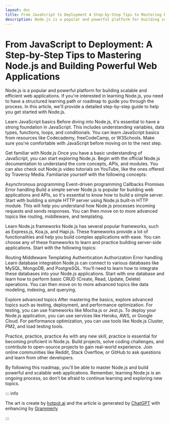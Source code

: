 ```yaml
---
layout: doc
title: From JavaScript to Deployment A Step-by-Step Tips to Mastering Node.js and Building Powerful Web Applications
description: Node.js is a popular and powerful platform for building scalable and efficient web applications. If you're interested in learning Node.js, you need to have a structured learning path or roadmap to guide you through the process. In this article, we'll provide a detailed step-by-step guide to help you get started with Node.js.
---
```


# From JavaScript to Deployment: A Step-by-Step Tips to Mastering Node.js and Building Powerful Web Applications

Node.js is a popular and powerful platform for building scalable and efficient web applications. If you're interested in learning Node.js, you need to have a structured learning path or roadmap to guide you through the process. In this article, we'll provide a detailed step-by-step guide to help you get started with Node.js.

Learn JavaScript basics
Before diving into Node.js, it's essential to have a strong foundation in JavaScript. This includes understanding variables, data types, functions, loops, and conditionals. You can learn JavaScript basics from resources like Codecademy, freeCodeCamp, or W3Schools. Make sure you're comfortable with JavaScript before moving on to the next step.

Get familiar with Node.js
Once you have a basic understanding of JavaScript, you can start exploring Node.js. Begin with the official Node.js documentation to understand the core concepts, APIs, and modules. You can also check out Node.js video tutorials on YouTube, like the ones offered by Traversy Media. Familiarize yourself with the following concepts:

Asynchronous programming
Event-driven programming
Callbacks
Promises
Error handling
Build a simple server
Node.js is popular for building web applications and APIs, so it's essential to know how to build a simple server. Start with building a simple HTTP server using Node.js built-in HTTP module. This will help you understand how Node.js processes incoming requests and sends responses. You can then move on to more advanced topics like routing, middleware, and templating.

Learn Node.js frameworks
Node.js has several popular frameworks, such as Express.js, Koa.js, and Hapi.js. These frameworks provide a lot of functionalities and help you build complex applications with ease. You can choose any of these frameworks to learn and practice building server-side applications. Start with the following topics:

Routing
Middleware
Templating
Authentication
Authorization
Error handling
Learn database integration
Node.js can connect to various databases like MySQL, MongoDB, and PostgreSQL. You'll need to learn how to integrate these databases into your Node.js applications. Start with one database and learn how to perform basic CRUD (Create, Read, Update, Delete) operations. You can then move on to more advanced topics like data modeling, indexing, and querying.

Explore advanced topics
After mastering the basics, explore advanced topics such as testing, deployment, and performance optimization. For testing, you can use frameworks like Mocha.js or Jest.js. To deploy your Node.js application, you can use services like Heroku, AWS, or Google Cloud. For performance optimization, you can use tools like Node.js Cluster, PM2, and load testing tools.

Practice, practice, practice
As with any new skill, practice is essential for becoming proficient in Node.js. Build projects, solve coding challenges, and contribute to open-source projects to gain real-world experience. Join online communities like Reddit, Stack Overflow, or GitHub to ask questions and learn from other developers.

By following this roadmap, you'll be able to master Node.js and build powerful and scalable web applications. Remember, learning Node.js is an ongoing process, so don't be afraid to continue learning and exploring new topics.

::: info

The art is create by [hotpot.ai](https://hotpot.ai/art-generator) and the article is generated by [ChatGPT](https://chat.openai.com/chat) with enhancing by [Grammerly](grammarly.com)

:::